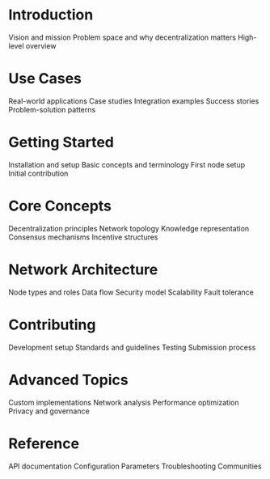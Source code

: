 

# Introduction

Vision and mission
Problem space and why decentralization matters
High-level overview

# Use Cases

Real-world applications
Case studies
Integration examples
Success stories
Problem-solution patterns

# Getting Started

Installation and setup
Basic concepts and terminology
First node setup
Initial contribution

# Core Concepts

Decentralization principles
Network topology
Knowledge representation
Consensus mechanisms
Incentive structures

# Network Architecture

Node types and roles
Data flow
Security model
Scalability
Fault tolerance

# Contributing

Development setup
Standards and guidelines
Testing
Submission process

# Advanced Topics

Custom implementations
Network analysis
Performance optimization
Privacy and governance

# Reference

API documentation
Configuration
Parameters
Troubleshooting
Communities